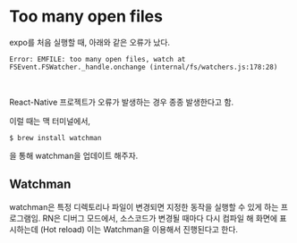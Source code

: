 # Too many open files

expo를 처음 실행할 때, 아래와 같은 오류가 났다.

`Error: EMFILE: too many open files, watch
    at FSEvent.FSWatcher._handle.onchange (internal/fs/watchers.js:178:28)`

<br/>

React-Native 프로젝트가 오류가 발생하는 경우 종종 발생한다고 함.

이럴 때는 맥 터미널에서,

```shell
$ brew install watchman
```

을 통해 watchman을 업데이트 해주자.

## Watchman

watchman은 특정 디렉토리나 파일이 변경되면 지정한 동작을 실행할 수 있게 하는 프로그램임. RN은 디버그 모드에서, 소스코드가 변경될 때마다 다시 컴파일 해 화면에 표시하는데 (Hot reload) 이는 Watchman을 이용해서 진행된다고 한다.
